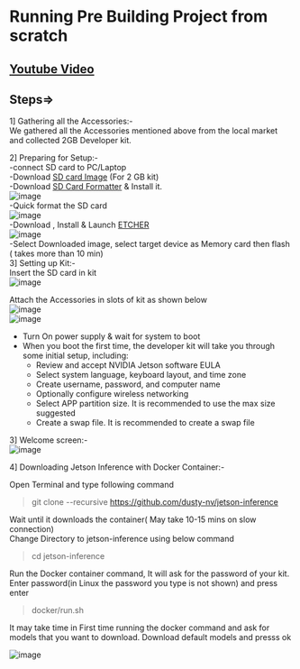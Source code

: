 # Running Pre Building Project from scratch
## [Youtube Video](https://youtu.be/_R26RNfaokU)
## Steps=>
1] Gathering all the Accessories:- <br />
	We gathered all the Accessories mentioned above from the local market and collected 2GB Developer kit. <br /> 

2] Preparing for Setup:- <br />
	-connect SD card to PC/Laptop <br />
	-Download [SD card Image](https://developer.nvidia.com/jetson-nano-2gb-sd-card-image) (For 2 GB kit) <br />
	-Download [SD Card Formatter](https://www.sdcard.org/downloads/formatter/eula_windows/SDCardFormatterv5_WinEN.zip) & Install it. <br />
  ![image](https://user-images.githubusercontent.com/80514108/147107830-790d327b-c4cf-4b87-91a9-398530a1e3be.png) <br />
  -Quick format the SD card <br />
  ![image](https://user-images.githubusercontent.com/80514108/147108065-0bf320dc-7a7c-46d1-b39e-65a891c43d96.png) <br />
  -Download , Install & Launch [ETCHER](https://www.balena.io/etcher/) <br />
  ![image](https://user-images.githubusercontent.com/80514108/147108297-489c360b-249a-4a3d-8637-603ec45bbbc5.png) <br />
  -Select Downloaded image, select target device as Memory card then flash ( takes more than 10 min) <br />
3] Setting up Kit:- <br />
 Insert the SD card in kit <br />
 ![image](https://user-images.githubusercontent.com/80514108/147108494-d7900f4c-c6b4-423a-8ee4-90c772b4c4fc.png) <br />

Attach the Accessories in slots of kit as shown below <br />
![image](https://user-images.githubusercontent.com/80514108/147108671-0eb1690e-1236-4ce9-aedd-3505d308b086.png) <br />
![image](https://user-images.githubusercontent.com/80514108/147118733-b44666f5-a307-4978-a292-947a4c3be5a4.png) <br />

- Turn On power supply & wait for system to boot <br />
- When you boot the first time, the developer kit will take you through some initial setup, including: <br />
  - Review and accept NVIDIA Jetson software EULA <br />
  - Select system language, keyboard layout, and time zone <br />
  - Create username, password, and computer name <br />
  - Optionally configure wireless networking <br />
  - Select APP partition size. It is recommended to use the max size suggested <br />
  - Create a swap file. It is recommended to create a swap file <br />



3] Welcome screen:- <br />
![image](https://user-images.githubusercontent.com/80514108/147119806-70cfad4d-cb39-456e-82fe-9018626d08e0.png) <br />

4] Downloading Jetson Inference with Docker Container:- <br />

Open Terminal and type following command <br />
  >git clone --recursive https://github.com/dusty-nv/jetson-inference <br />

Wait until it downloads the container( May take 10-15 mins on slow connection) <br />
Change Directory to jetson-inference using below command <br />

  
  >cd jetson-inference <br />

Run the Docker container command, It will ask for the password of your kit. Enter password(in Linux the password you type is not shown) and press enter <br />
  
  >docker/run.sh <br />

It may take time in First time running the docker command and ask for models that you want to download. Download default models and presss ok <br />

![image](https://user-images.githubusercontent.com/80514108/147123139-56cee00b-19bb-4757-aa5f-a4f8eda5bbf4.png)
 <br />

